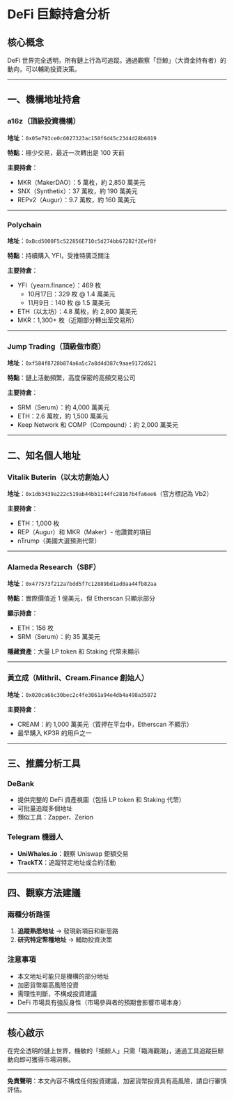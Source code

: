 # DeFi 巨鯨持倉分析

## 核心概念

DeFi 世界完全透明，所有鏈上行為可追蹤。通過觀察「巨鯨」（大資金持有者）的動向，可以輔助投資決策。

---

## 一、機構地址持倉

### a16z（頂級投資機構）

**地址**：`0x05e793ce0c6027323ac150f6d45c2344d28b6019`

**特點**：極少交易，最近一次轉出是 100 天前

**主要持倉**：
- MKR（MakerDAO）：5 萬枚，約 2,850 萬美元
- SNX（Synthetix）：37 萬枚，約 190 萬美元
- REPv2（Augur）：9.7 萬枚，約 160 萬美元

---

### Polychain

**地址**：`0xBcd5000F5c522856E710c5d274bb672B2f2EefBf`

**特點**：持續購入 YFI，受推特廣泛關注

**主要持倉**：
- YFI（yearn.finance）：469 枚
  - 10月17日：329 枚 @ 1.4 萬美元
  - 11月9日：140 枚 @ 1.5 萬美元
- ETH（以太坊）：4.8 萬枚，約 2,800 萬美元
- MKR：1,300+ 枚（近期部分轉出至交易所）

---

### Jump Trading（頂級做市商）

**地址**：`0xf584f8728b874a6a5c7a8d4d387c9aae9172d621`

**特點**：鏈上活動頻繁，高度保密的高頻交易公司

**主要持倉**：
- SRM（Serum）：約 4,000 萬美元
- ETH：2.6 萬枚，約 1,500 萬美元
- Keep Network 和 COMP（Compound）：約 2,000 萬美元

---

## 二、知名個人地址

### Vitalik Buterin（以太坊創始人）

**地址**：`0x1db3439a222c519ab44bb1144fc28167b4fa6ee6`（官方標記為 Vb2）

**主要持倉**：
- ETH：1,000 枚
- REP（Augur）和 MKR（Maker）- 他讚賞的項目
- nTrump（美國大選預測代幣）

---

### Alameda Research（SBF）

**地址**：`0x477573f212a7bdd5f7c12889bd1ad0aa44fb82aa`

**特點**：實際價值近 1 億美元，但 Etherscan 只顯示部分

**顯示持倉**：
- ETH：156 枚
- SRM（Serum）：約 35 萬美元

**隱藏資產**：大量 LP token 和 Staking 代幣未顯示

---

### 黃立成（Mithril、Cream.Finance 創始人）

**地址**：`0x020ca66c30bec2c4fe3861a94e4db4a498a35872`

**主要持倉**：
- CREAM：約 1,000 萬美元（質押在平台中，Etherscan 不顯示）
- 最早購入 KP3R 的用戶之一

---

## 三、推薦分析工具

### DeBank
- 提供完整的 DeFi 資產視圖（包括 LP token 和 Staking 代幣）
- 可批量追蹤多個地址
- 類似工具：Zapper、Zerion

### Telegram 機器人
- **UniWhales.io**：觀察 Uniswap 鉅額交易
- **TrackTX**：追蹤特定地址或合約活動

---

## 四、觀察方法建議

### 兩種分析路徑

1. **追蹤熟悉地址** → 發現新項目和新思路
2. **研究特定幣種地址** → 輔助投資決策

### 注意事項

- 本文地址可能只是機構的部分地址
- 加密貨幣屬高風險投資
- 需理性判斷，不構成投資建議
- DeFi 市場具有強反身性（市場參與者的預期會影響市場本身）

---

## 核心啟示

在完全透明的鏈上世界，機敏的「捕鯨人」只需「臨海觀潮」，通過工具追蹤巨鯨動向即可獲得市場洞察。

---

**免責聲明**：本文內容不構成任何投資建議，加密貨幣投資具有高風險，請自行審慎評估。